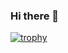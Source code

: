 ### Hi there 👋
[![trophy](https://github-profile-trophy.vercel.app/?username=PoptartWeScript)](https://github.com/ryo-ma/github-profile-trophy)
<!--
**PoptartWeScript/PoptartWeScript** is a ✨ _special_ ✨ repository because its `README.md` (this file) appears on your GitHub profile.
[![PoptartWeScript's GitHub stats](https://github-readme-stats.vercel.app/api?username=PoptartWeScript)](https://github.com/PoptartWeScript/github-readme-stats)
Here are some ideas to get you started:

- 🔭 I’m currently working on ...
- 🌱 I’m currently learning ...
- 👯 I’m looking to collaborate on ...
- 🤔 I’m looking for help with ...
- 💬 Ask me about ...
- 📫 How to reach me: ...
- 😄 Pronouns: ...
- ⚡ Fun fact: ...
-->
